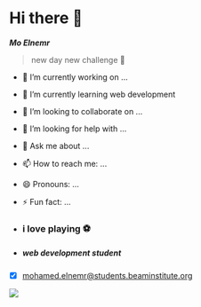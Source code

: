 # Hi there 👋

***Mo Elnemr***

> new day new challenge 💬

- 🔭 I’m currently working on ...
- 🌱 I’m currently learning web development
- 👯 I’m looking to collaborate on ...
- 🤔 I’m looking for help with ...
- 💬 Ask me about ...
- 📫 How to reach me: ...
- 😄 Pronouns: ...
- ⚡ Fun fact: ...

- ### i love playing :soccer: ###
- ##### web development student
- [x] mohamed.elnemr@students.beaminstitute.org

![](https://etimg.etb2bimg.com/photo/70495604.cms)






